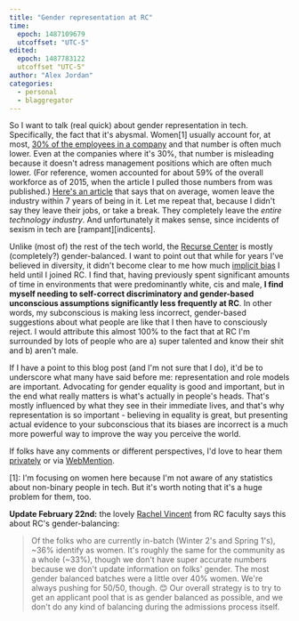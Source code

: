 ```yaml
---
title: "Gender representation at RC"
time:
  epoch: 1487109679
  utcoffset: "UTC-5"
edited:
  epoch: 1487783122
  utcoffset "UTC-5"
author: "Alex Jordan"
categories:
  - personal
  - blaggregator
---
```


So I want to talk (real quick) about gender representation in tech. Specifically, the fact that it's abysmal. Women\[1] usually account for, at most, [30% of the employees in a company][stats] and that number is often much lower. Even at the companies where it's 30%, that number is misleading because it doesn't adress management positions which are often much lower. (For reference, women accounted for about 59% of the overall workforce as of 2015, when the article I pulled those numbers from was published.) [Here's an article][leave] that says that on average, women leave the industry within 7 years of being in it. Let me repeat that, because I didn't say they leave their jobs, or take a break. They completely leave the _entire technology industry_. And unfortunately it makes sense, since incidents of sexism in tech are [rampant][indicents].

Unlike (most of) the rest of the tech world, the [Recurse Center][] is mostly (completely?) gender-balanced. I want to point out that while for years I've believed in diversity, it didn't become clear to me how much [implicit bias][] I held until I joined RC. I find that, having previously spent significant amounts of time in environments that were predominantly white, cis and male, **I find myself needing to self-correct discriminatory and gender-based unconscious assumptions significantly less frequently at RC**. In other words, my subconscious is making less incorrect, gender-based suggestions about what people are like that I then have to consciously reject. I would attribute this almost 100% to the fact that at RC I'm surrounded by lots of people who are a) super talented and know their shit and b) aren't male.

If I have a point to this blog post (and I'm not sure that I do), it'd be to underscore what many have said before me: representation and role models are important. Advocating for gender equality is good and important, but in the end what really matters is what's actually in people's heads. That's mostly influenced by what they see in their immediate lives, and that's why representation is so important - believing in equality is great, but presenting actual evidence to your subconscious that its biases are incorrect is a much more powerful way to improve the way you perceive the world.

If folks have any comments or different perspectives, I'd love to hear them [privately][] or via [WebMention][].

 \[1]: I'm focusing on women here because I'm not aware of any statistics about non-binary people in tech. But it's worth noting that it's a huge problem for them, too.

**Update February 22nd:** the lovely [Rachel Vincent][] from RC faculty says this about RC's gender-balancing:

> Of the folks who are currently in-batch (Winter 2's and Spring 1's), ~36% identify as women. It's roughly the same for the community as a whole (~33%), though we don't have super accurate numbers because we don't update information on folks' gender. The most gender balanced batches were a little over 40% women. We're always pushing for 50/50, though. 😊 Our overall strategy is to try to get an applicant pool that is as gender balanced as possible, and we don't do any kind of balancing during the admissions process itself.

 [stats]: https://www.cnet.com/news/women-in-tech-the-numbers-dont-add-up/
 [leave]: http://fortune.com/2014/10/02/women-leave-tech-culture/
 [incidents]: http://geekfeminism.wikia.com/wiki/Category:Incidents
 [Recurse Center]: https://recurse.com
 [implicit bias]: https://www.opensocietyfoundations.org/voices/implicit-bias-and-social-justice
 [privately]: /contact
 [WebMention]: https://webmention.net/
 [Rachel Vincent]: https://twitter.com/rhonorv
